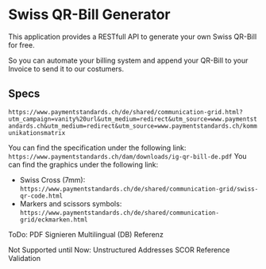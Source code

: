 # Swiss QR-Bill Generator

This application provides a RESTfull API to generate your own Swiss QR-Bill for free.

So you can automate your billing system and append your QR-Bill to your Invoice to send it to our costumers.

## Specs
`https://www.paymentstandards.ch/de/shared/communication-grid.html?utm_campaign=vanity%20url&utm_medium=redirect&utm_source=www.paymentstandards.ch&utm_medium=redirect&utm_source=www.paymentstandards.ch/kommunikationsmatrix`

You can find the specification under the following link:
`https://www.paymentstandards.ch/dam/downloads/ig-qr-bill-de.pdf`
You can find the graphics under the following link:
- Swiss Cross (7mm): `https://www.paymentstandards.ch/de/shared/communication-grid/swiss-qr-code.html`
- Markers and scissors symbols: `https://www.paymentstandards.ch/de/shared/communication-grid/eckmarken.html`


ToDo: PDF Signieren
      Multilingual (DB)
      Referenz

Not Supported until Now:
      Unstructured Addresses
      SCOR Reference Validation